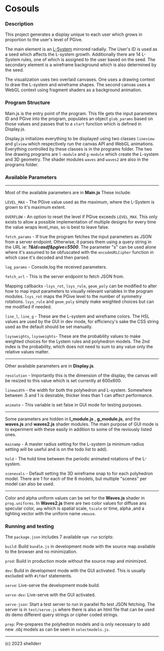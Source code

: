 # Cosouls 

### Description

This project generates a display unique to each user which grows in proportion to the user's level of PGive.

The main element is an [L-System](http://paulbourke.net/fractals/lsys/)  mirrored radially. The User's ID is used as a seed which affects the L-system growth. Additionally there are 14 L-System rules, one of which is assigned to the user based on the seed. The secondary element is a wireframe background which is also determined by the seed.

The visualization uses two overlaid canvases. One uses a drawing context to draw the L-system and wireframe shapes. The second canvas uses a WebGL context using fragment shaders as a background animation.

### Program Structure

Main.js is the entry point of the program. This file gets the input parameters ID and PGive into the program, populates an object `glob_params` based on those values and passes that to a `start` function which is defined in Display.js.

Display.js initializes everything to be displayed using two classes `lineview` and `glview` which respectively run the canvas API and WebGL animations. Everything controlled by these classes is in the programs folder. The two line drawing programs are `l-module` and `g-module` which create the L-system and 3D geometry. The shader modules `waves` and `waves2` are also in the programs folder.

### Available Parameters 
---

Most of the available parameters are in **Main.js** These include:

`LEVEL_MAX` - The PGive value used as the maximum, where the L-System is grown to it's maximum extent.

`OVERFLOW` - An option to reset the level if PGive exceeds `LEVEL_MAX`. This only exists to allow a possible implementation of multiple designs for every time the value wraps level_max, so is best to leave false.

`fetch_params` - If true the program fetches the input parameters as JSON from a server endpoint. Otherwise, it parses them using a query string in the URL ie: ***?&id=asdf&pgive=5500***. The parameter "s" can be used alone where it's assumed to be obfuscated with the `encodeURLCipher` function in which case it's decoded and then parsed.

`log_params` - Console.log the received parameters.

`fetch_url` - This is the server endpoint to fetch JSON from.

Mapping callbacks -`lsys_rot`, `lsys_rule`, `geom_poly` can be modified to alter how to map input parameters to visually relevant variables in the program modules. `lsys_rot` maps the PGive level to the number of symmetry rotations. `lsys_rule` and `geom_poly` simply make weighted choices but can me modified if needed. 

`line_l`, `line_g` - These are the L-system and wireframe colors. The HSL values are used by the GUI in dev mode, for efficiency's sake the CSS string used as the default should be set manually.

`lsysweights`, `lsysweights`- These are the probability values to make weighted choices for the Lystem rules and polyhedron models. The 2nd index is the probability, which does not need to sum to any value only the relative values matter.

---

Other available parameters are in **Display.js**. 

`resolution` - Importantly this is the dimension of the display, the canvas will be resized to this value which is set currently at 600x600.

`linewidth` - the width for both the polyhedron and L-system. Somewhere between .5 and 1 is desirable, thicker lines than 1 can affect performance.

`animate` - This variable is set false in GUI mode for testing purposes.

---

Some parameters are hidden in **l_module.js** , **g_module.js**,  and the **waves.js** and **waves2.js** shader modules. The main purpose of GUI mode is to experiment with these easily in addition to some of the reviously listed ones.

`mainamp` - A master radius setting for the L-system (a minimum radius setting will be useful and is on the todo list to add).

`hold` - The hold time between the periodic animated rotations of the L-system.

`scenevals` - Default setting the 3D wireframe snap to for each polyhedron model. There are 1 for each of the 6 models, but multiple "scenes" per model can also be used.

---

Color and alpha uniform values can be set for the **Waves.js** shader in `prog.uniforms`. In **Waves2.js** there are two color values for diffuse ans specular color, `amp` which is spatial scale, `tscale` or time, alpha ,and a lighting vector with the uniform name `vmouse`.

### Running and testing

The `package.json` includes 7 available `npm run` scripts:

`build`: Build `bundle.js` in development mode with the source map available to the browser and no minimization.

`prod`: Build in production mode without the source map and minimized.

`dev`: Build in development mode with the GUI activated. This is usually excluded with `#ifdef` statements.

`serve`: Live-serve the development mode build.

`serve-dev`: Live-serve with the GUI activated.

`serve-json`: Start a test server to run in parallel fto test JSON fetching. The server is  in `test/serve.js` where there is also an html file that can be used do demo different query strings or cipher coded strings.

`prep`: Pre-prepares the polyhedron models and is only necessary to add new .obj models as can be seen in `selectmodels.js`.

---

(c) 2023 shellderr
